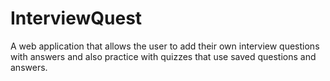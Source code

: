 InterviewQuest
==============

A web application that allows the user to add their own interview questions with answers and also practice with quizzes that use saved questions and answers. 
